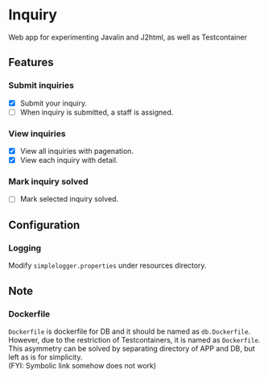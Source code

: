# Inquiry
Web app for experimenting Javalin and J2html, as well as Testcontainer

## Features
### Submit inquiries
- [x] Submit your inquiry.
- [ ] When inquiry is submitted, a staff is assigned.

### View inquiries
- [x] View all inquiries with pagenation.
- [x] View each inquiry with detail.

### Mark inquiry solved
- [ ] Mark selected inquiry solved.

## Configuration
### Logging
Modify `simplelogger.properties` under resources directory.

## Note
### Dockerfile
`Dockerfile` is dockerfile for DB and it should be named as `db.Dockerfile`.
However, due to the restriction of Testcontainers, it is named as `Dockerfile`.  
This asymmetry can be solved by separating directory of APP and DB, but left as
is for simplicity.  
(FYI: Symbolic link somehow does not work)
